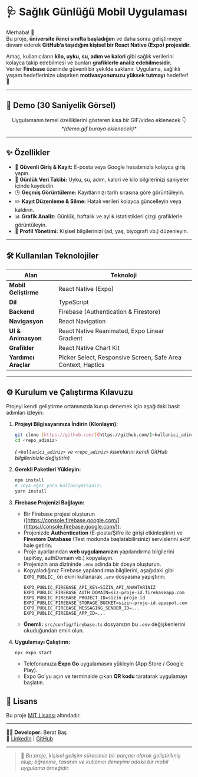 # 🩺 Sağlık Günlüğü Mobil Uygulaması

Merhaba! 👋  
Bu proje, **üniversite ikinci sınıfta başladığım** ve daha sonra geliştirmeye devam ederek **GitHub’a taşıdığım kişisel bir React Native (Expo) projesidir.**  

Amaç, kullanıcıların **kilo, uyku, su, adım ve kalori** gibi sağlık verilerini kolayca takip edebilmesi ve bunları **grafiklerle analiz edebilmesidir.**  
Veriler **Firebase** üzerinde güvenli bir şekilde saklanır. Uygulama, sağlıklı yaşam hedeflerinize ulaşırken **motivasyonunuzu yüksek tutmayı** hedefler! 💪

---

## 🎥 Demo (30 Saniyelik Görsel)

<p align="center">
  Uygulamanın temel özelliklerini gösteren kısa bir GIF/video eklenecek 👇  
  <br>
  <em>*(demo.gif buraya eklenecek)*</em>
</p>

---

## ✨ Özellikler

- 🔐 **Güvenli Giriş & Kayıt:** E-posta veya Google hesabınızla kolayca giriş yapın.  
- 📝 **Günlük Veri Takibi:** Uyku, su, adım, kalori ve kilo bilgilerinizi saniyeler içinde kaydedin.  
- 🕒 **Geçmiş Görüntüleme:** Kayıtlarınızı tarih sırasına göre görüntüleyin.  
- ✏️ **Kayıt Düzenleme & Silme:** Hatalı verileri kolayca güncelleyin veya kaldırın.  
- 📊 **Grafik Analiz:** Günlük, haftalık ve aylık istatistikleri çizgi grafiklerle görüntüleyin.  
- 👤 **Profil Yönetimi:** Kişisel bilgilerinizi (ad, yaş, biyografi vb.) düzenleyin.  

---

## 🛠️ Kullanılan Teknolojiler

| Alan | Teknoloji |
|------|------------|
| **Mobil Geliştirme** | React Native (Expo) |
| **Dil** | TypeScript |
| **Backend** | Firebase (Authentication & Firestore) |
| **Navigasyon** | React Navigation |
| **UI & Animasyon** | React Native Reanimated, Expo Linear Gradient |
| **Grafikler** | React Native Chart Kit |
| **Yardımcı Araçlar** | Picker Select, Responsive Screen, Safe Area Context, Haptics |

---

## ⚙️ Kurulum ve Çalıştırma Kılavuzu

Projeyi kendi geliştirme ortamınızda kurup denemek için aşağıdaki basit adımları izleyin:

1.  **Projeyi Bilgisayarınıza İndirin (Klonlayın):**
    ```bash
    git clone [https://github.com/](https://github.com/)<kullanici_adiniz>/<repo_adiniz>.git
    cd <repo_adiniz>
    ```
    *( `<kullanici_adiniz>` ve `<repo_adiniz>` kısımlarını kendi GitHub bilgilerinizle değiştirin)*

2.  **Gerekli Paketleri Yükleyin:**
    ```bash
    npm install
    # veya eğer yarn kullanıyorsanız:
    yarn install
    ```

3.  **Firebase Projenizi Bağlayın:**
    * Bir Firebase projesi oluşturun ([https://console.firebase.google.com/](https://console.firebase.google.com/)).
    * Projenizde **Authentication** (E-posta/Şifre ile girişi etkinleştirin) ve **Firestore Database** (Test modunda başlatabilirsiniz) servislerini aktif hale getirin.
    * Proje ayarlarından **web uygulamanızın** yapılandırma bilgilerini (apiKey, authDomain vb.) kopyalayın.
    * Projenizin ana dizininde `.env` adında bir dosya oluşturun.
    * Kopyaladığınız Firebase yapılandırma bilgilerini, aşağıdaki gibi `EXPO_PUBLIC_` ön ekini kullanarak `.env` dosyasına yapıştırın:
        ```env
        EXPO_PUBLIC_FIREBASE_API_KEY=SIZIN_API_ANAHTARINIZ
        EXPO_PUBLIC_FIREBASE_AUTH_DOMAIN=siz-proje-id.firebaseapp.com
        EXPO_PUBLIC_FIREBASE_PROJECT_ID=sizin-proje-id
        EXPO_PUBLIC_FIREBASE_STORAGE_BUCKET=sizin-proje-id.appspot.com
        EXPO_PUBLIC_FIREBASE_MESSAGING_SENDER_ID=...
        EXPO_PUBLIC_FIREBASE_APP_ID=...
        ```
    * **Önemli:** `src/config/firebase.ts` dosyanızın bu `.env` değişkenlerini okuduğundan emin olun.

4.  **Uygulamayı Çalıştırın:**
    ```bash
    npx expo start
    ```
    * Telefonunuza **Expo Go** uygulamasını yükleyin (App Store / Google Play).
    * Expo Go'yu açın ve terminalde çıkan **QR kodu** taratarak uygulamayı başlatın.

## 📄 Lisans

Bu proje [MIT Lisansı](LICENSE) altındadır.

---

👨‍💻 **Developer:** Berat Baş  
🔗 [LinkedIn](https://www.linkedin.com/in/berat-baş-6a91a3274) | [GitHub](https://github.com/BeratBass)

---

> 🎯 *Bu proje, kişisel gelişim sürecimin bir parçası olarak geliştirilmiş olup; öğrenme, tasarım ve kullanıcı deneyimi odaklı bir mobil uygulama örneğidir.*
